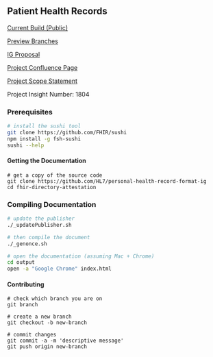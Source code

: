 ## Patient Health Records

[Current Build (Public)](https://build.fhir.org/ig/HL7/personal-health-record-format-ig/)  

[Preview Branches](https://build.fhir.org/ig/HL7/personal-health-record-format-ig/branches/)  

[IG Proposal](https://confluence.hl7.org/display/FHIR/Personal+Health+Records)  

[Project Confluence Page](https://confluence.hl7.org/display/PE/Standard+Personal+Health+Record+FHIR+IG)  

[Project Scope Statement](https://jira.hl7.org/browse/PSS-2125) 

Project Insight Number:  1804

### Prerequisites 

```bash 
# install the sushi tool
git clone https://github.com/FHIR/sushi
npm install -g fsh-sushi
sushi --help
```


#### Getting the Documentation    

```shell
# get a copy of the source code
git clone https://github.com/HL7/personal-health-record-format-ig
cd fhir-directory-attestation
```



### Compiling Documentation  

```bash 
# update the publisher
./_updatePublisher.sh

# then compile the document
./_genonce.sh

# open the documentation (assuming Mac + Chrome)
cd output
open -a "Google Chrome" index.html
```


#### Contributing  

```shell
# check which branch you are on
git branch

# create a new branch
git checkout -b new-branch

# commit changes
git commit -a -m 'descriptive message'
git push origin new-branch
```

